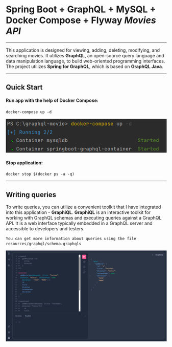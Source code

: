 # Spring Boot + GraphQL + MySQL + Docker Compose + Flyway *Movies API*

---  

This application is designed for viewing, adding, deleting, modifying, and searching movies. It utilizes **GraphQL**, an open-source query language and data manipulation language, to build web-oriented programming interfaces. The project utilizes **Spring for GraphQL**, which is based on **GraphQL Java**.

---

## Quick Start
#### Run app with the help of Docker Compose:

    docker-compose up -d

![Run application](./runApp.PNG)

#### Stop application:

    docker stop $(docker ps -a -q)

---

## Writing queries
To write queries, you can utilize a convenient toolkit that I have integrated into this application - **GraphiQL**. **GraphiQL** is an interactive toolkit for working with GraphQL schemas and executing queries against a GraphQL API. It is a web interface typically embedded in a GraphQL server and accessible to developers and testers.
   
    You can get more information about queries using the file resources/graphql/schema.graphqls

![Query example](./query_example.png)